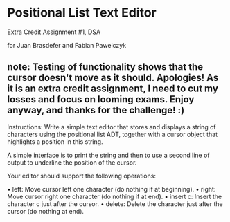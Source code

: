 # Positional List Text Editor
Extra Credit Assignment #1, DSA

for Juan Brasdefer and Fabian Pawelczyk



## note: Testing of functionality shows that the cursor doesn't move as it should. Apologies! As it is an extra credit assignment, I need to cut my losses and focus on looming exams. Enjoy anyway, and thanks for the challenge! :)

Instructions:
Write a simple text editor that stores and displays a string of characters using the positional list ADT, together with a cursor object that highlights a position in this string.

A simple interface is to print the string and then to use a second line of output to underline the position of the cursor.

Your editor should support the following operations:

• left: Move cursor left one character (do nothing if at beginning).
• right: Move cursor right one character (do nothing if at end).
• insert c: Insert the character c just after the cursor.
• delete: Delete the character just after the cursor (do nothing at end).




